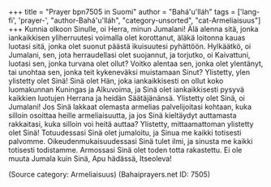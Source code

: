 +++
title = "Prayer bpn7505 in Suomi"
author = "Bahá'u'lláh"
tags = ['lang-fi', 'prayer-', "author-Bahá'u'lláh", "category-unsorted", "cat-Armeliaisuus"]
+++
Kunnia olkoon Sinulle, oi Herra, minun Jumalani! Älä alenna sitä, jonka iankaikkisen yliherruutesi voimalla olet korottanut, äläkä loitonna kauas luotasi sitä, jonka olet suonut päästä ikuisuutesi pyhättöön. Hylkäätkö, oi Jumalani, sen, jota herraudellasi olet suojannut, ja torjutko, oi Kaivattuni, luotasi sen, jonka turvana olet ollut? Voitko alentaa sen, jonka olet ylentänyt, tai unohtaa sen, jonka teit kykeneväksi muistamaan Sinut?
Ylistetty, ylen ylistetty olet Sinä! Sinä olet Hän, joka iankaikkisesti on ollut koko luomakunnan Kuningas ja Alkuvoima, ja Sinä olet iankaikkisesti pysyvä  kaikkien luotujen Herrana ja heidän Säätäjänänsä. Ylistetty olet Sinä, oi Jumalani! Jos Sinä lakkaat olemasta armelias palvelijoitasi kohtaan, kuka silloin osoittaa heille armeliaisuutta, ja jos Sinä kieltäydyt auttamasta rakkaitasi, kuka silloin voi heitä auttaa?
Ylistetty, mittaamattoman ylistetty olet Sinä! Totuudessasi Sinä olet jumaloitu, ja Sinua me kaikki totisesti palvomme. Oikeudenmukaisuudessasi Sinä tulet ilmi, ja sinusta me kaikki totisesti todistamme. Armossasi Sinä olet toden totta rakastettu. Ei ole muuta Jumala kuin Sinä, Apu hädässä, Itseoleva!

(Source category: Armeliaisuus)
(Bahaiprayers.net ID: 7505)
